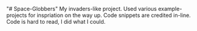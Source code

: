 "# Space-Globbers" 
My invaders-like project.
Used various example-projects for inspriation on the way up. Code snippets are credited in-line.
Code is hard to read, I did what I could.
